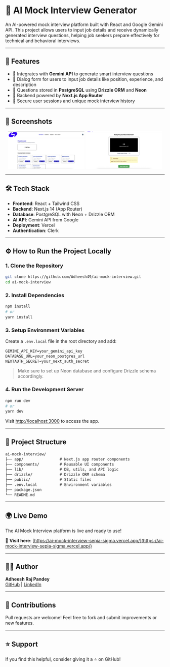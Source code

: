 # 🤖 AI Mock Interview Generator

An AI-powered mock interview platform built with React and Google Gemini API. This project allows users to input job details and receive dynamically generated interview questions, helping job seekers prepare effectively for technical and behavioral interviews.

---

## 🚀 Features

- 🧠 Integrates with **Gemini API** to generate smart interview questions
- 💬 Dialog form for users to input job details like position, experience, and description
- 📄 Questions stored in **PostgreSQL** using **Drizzle ORM** and **Neon**
- 💾 Backend powered by **Next.js App Router**
- 🔐 Secure user sessions and unique mock interview history

---

## 📸 Screenshots

<div align="center">
  <img src="Dashboard.png" alt="Dashboard" width="48%" />
  <img src="Interview.png" alt="Interview" width="48%" />
</div>


---

## 🛠️ Tech Stack

- **Frontend**: React + Tailwind CSS
- **Backend**: Next.js 14 (App Router)
- **Database**: PostgreSQL with Neon + Drizzle ORM
- **AI API**: Gemini API from Google
- **Deployment**: Vercel 
- **Authentication**: Clerk
---

## ⚙️ How to Run the Project Locally

### 1. Clone the Repository

```bash
git clone https://github.com/Adheesh49/ai-mock-interview.git
cd ai-mock-interview
```

### 2. Install Dependencies

```bash
npm install
# or
yarn install
```

### 3. Setup Environment Variables

Create a `.env.local` file in the root directory and add:

```env
GEMINI_API_KEY=your_gemini_api_key
DATABASE_URL=your_neon_postgres_url
NEXTAUTH_SECRET=your_next_auth_secret
```
> Make sure to set up Neon database and configure Drizzle schema accordingly.

### 4. Run the Development Server

```bash
npm run dev
# or
yarn dev
```

Visit [http://localhost:3000](http://localhost:3000) to access the app.

---

## 📁 Project Structure

```
ai-mock-interview/
├── app/                # Next.js app router components
├── components/         # Reusable UI components
├── lib/                # DB, utils, and API logic
├── drizzle/            # Drizzle ORM schema
├── public/             # Static files
├── .env.local          # Environment variables
├── package.json
└── README.md
```

---

## 🌍 Live Demo

The AI Mock Interview platform is live and ready to use!

🔗 **Visit here**: [https://ai-mock-interview-sepia-sigma.vercel.app/](https://ai-mock-interview-sepia-sigma.vercel.app/)

---

## 🧑‍💻 Author

**Adheesh Raj Pandey**  
[GitHub](https://github.com/Adheesh49) | [LinkedIn](https://www.linkedin.com/in/adheeshrajpandey)

---

## 🙌 Contributions

Pull requests are welcome! Feel free to fork and submit improvements or new features.

---

## ⭐️ Support

If you find this helpful, consider giving it a ⭐ on GitHub!
